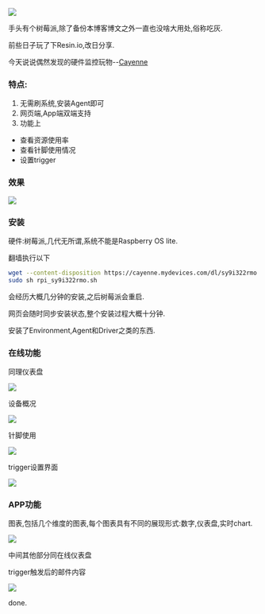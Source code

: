 ![](https://o4dyfn0ef.qnssl.com/image/Screen%20Shot%202016-03-03%20at%2002.21.04.png?imageView2/2/h/300) 

手头有个树莓派,除了备份本博客博文之外一直也没啥大用处,俗称吃灰. 

前些日子玩了下Resin.io,改日分享. 

今天说说偶然发现的硬件监控玩物--[Cayenne](https://www.cayenne-mydevices.com) 

### 特点:  

1. 无需刷系统,安装Agent即可
2. 网页端,App端双端支持
3. 功能上 
  * 查看资源使用率 
  * 查看针脚使用情况 
  * 设置trigger  

### 效果 

![](https://o4dyfn0ef.qnssl.com/image/Screen%20Shot%202016-03-03%20at%2002.05.13.png?imageView2/2/h/400) 

### 安装 

硬件:树莓派,几代无所谓,系统不能是Raspberry OS lite. 

翻墙执行以下 

```sh
wget --content-disposition https://cayenne.mydevices.com/dl/sy9i322rmo
sudo sh rpi_sy9i322rmo.sh
``` 

会经历大概几分钟的安装,之后树莓派会重启. 

网页会随时同步安装状态,整个安装过程大概十分钟. 

安装了Environment,Agent和Driver之类的东西. 

### 在线功能 

同理仪表盘 

![](https://o4dyfn0ef.qnssl.com/image/Screen%20Shot%202016-03-03%20at%2002.05.13.png?imageView2/2/h/400) 

设备概况 

![](https://o4dyfn0ef.qnssl.com/image/Screen%20Shot%202016-03-03%20at%2002.05.24.png?imageView2/2/h/400) 

针脚使用 

![](https://o4dyfn0ef.qnssl.com/image/Screen%20Shot%202016-03-03%20at%2002.05.28.png?imageView2/2/h/400) 

trigger设置界面 

![](https://o4dyfn0ef.qnssl.com/image/Screen%20Shot%202016-03-03%20at%2002.05.36.png?imageView2/2/h/400) 

### APP功能 

图表,包括几个维度的图表,每个图表具有不同的展现形式:数字,仪表盘,实时chart. 

![](https://o4dyfn0ef.qnssl.com/image/IMG_3535.PNG?imageView2/2/h/300) 

中间其他部分同在线仪表盘 

trigger触发后的邮件内容 

![](https://o4dyfn0ef.qnssl.com/image/IMG_3543.PNG?imageView2/2/h/300) 

done. 





